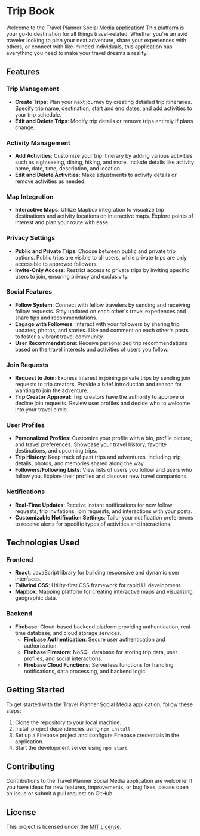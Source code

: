 # Trip Book

Welcome to the Travel Planner Social Media application! This platform is your go-to destination for all things travel-related. Whether you're an avid traveler looking to plan your next adventure, share your experiences with others, or connect with like-minded individuals, this application has everything you need to make your travel dreams a reality.

## Features

### Trip Management
- **Create Trips**: Plan your next journey by creating detailed trip itineraries. Specify trip name, destination, start and end dates, and add activities to your trip schedule.
- **Edit and Delete Trips**: Modify trip details or remove trips entirely if plans change.

### Activity Management
- **Add Activities**: Customize your trip itinerary by adding various activities such as sightseeing, dining, hiking, and more. Include details like activity name, date, time, description, and location.
- **Edit and Delete Activities**: Make adjustments to activity details or remove activities as needed.

### Map Integration
- **Interactive Maps**: Utilize Mapbox integration to visualize trip destinations and activity locations on interactive maps. Explore points of interest and plan your route with ease.

### Privacy Settings
- **Public and Private Trips**: Choose between public and private trip options. Public trips are visible to all users, while private trips are only accessible to approved followers.
- **Invite-Only Access**: Restrict access to private trips by inviting specific users to join, ensuring privacy and exclusivity.

### Social Features
- **Follow System**: Connect with fellow travelers by sending and receiving follow requests. Stay updated on each other's travel experiences and share tips and recommendations.
- **Engage with Followers**: Interact with your followers by sharing trip updates, photos, and stories. Like and comment on each other's posts to foster a vibrant travel community.
- **User Recommendations**: Receive personalized trip recommendations based on the travel interests and activities of users you follow.

### Join Requests
- **Request to Join**: Express interest in joining private trips by sending join requests to trip creators. Provide a brief introduction and reason for wanting to join the adventure.
- **Trip Creator Approval**: Trip creators have the authority to approve or decline join requests. Review user profiles and decide who to welcome into your travel circle.

### User Profiles
- **Personalized Profiles**: Customize your profile with a bio, profile picture, and travel preferences. Showcase your travel history, favorite destinations, and upcoming trips.
- **Trip History**: Keep track of past trips and adventures, including trip details, photos, and memories shared along the way.
- **Followers/Following Lists**: View lists of users you follow and users who follow you. Explore their profiles and discover new travel companions.

### Notifications
- **Real-Time Updates**: Receive instant notifications for new follow requests, trip invitations, join requests, and interactions with your posts.
- **Customizable Notification Settings**: Tailor your notification preferences to receive alerts for specific types of activities and interactions.

## Technologies Used

### Frontend
- **React**: JavaScript library for building responsive and dynamic user interfaces.
- **Tailwind CSS**: Utility-first CSS framework for rapid UI development.
- **Mapbox**: Mapping platform for creating interactive maps and visualizing geographic data.

### Backend
- **Firebase**: Cloud-based backend platform providing authentication, real-time database, and cloud storage services.
  - **Firebase Authentication**: Secure user authentication and authorization.
  - **Firebase Firestore**: NoSQL database for storing trip data, user profiles, and social interactions.
  - **Firebase Cloud Functions**: Serverless functions for handling notifications, data processing, and backend logic.

## Getting Started

To get started with the Travel Planner Social Media application, follow these steps:

1. Clone the repository to your local machine.
2. Install project dependencies using `npm install`.
3. Set up a Firebase project and configure Firebase credentials in the application.
4. Start the development server using `npm start`.

## Contributing

Contributions to the Travel Planner Social Media application are welcome! If you have ideas for new features, improvements, or bug fixes, please open an issue or submit a pull request on GitHub.

## License

This project is licensed under the [MIT License](LICENSE).

